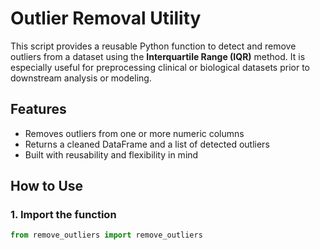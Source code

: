 # Outlier Removal Utility

This script provides a reusable Python function to detect and remove outliers from a dataset using the **Interquartile Range (IQR)** method. It is especially useful for preprocessing clinical or biological datasets prior to downstream analysis or modeling.

## Features
- Removes outliers from one or more numeric columns
- Returns a cleaned DataFrame and a list of detected outliers
- Built with reusability and flexibility in mind

## How to Use

### 1. Import the function
```python
from remove_outliers import remove_outliers
